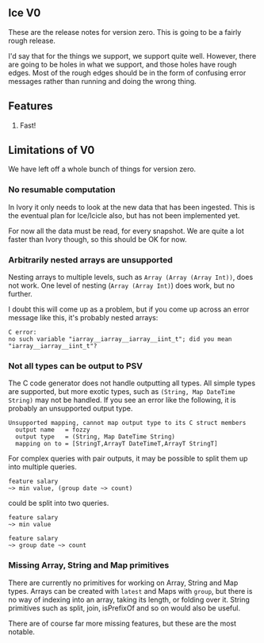Ice V0
--------

These are the release notes for version zero.
This is going to be a fairly rough release.

I'd say that for the things we support, we support quite well.
However, there are going to be holes in what we support, and those holes have rough edges.
Most of the rough edges should be in the form of confusing error messages rather than running and doing the wrong thing.

Features
--------
1. Fast!

Limitations of V0
-----------------

We have left off a whole bunch of things for version zero.

### No resumable computation
In Ivory it only needs to look at the new data that has been ingested.
This is the eventual plan for Ice/Icicle also, but has not been implemented yet.

For now all the data must be read, for every snapshot.
We are quite a lot faster than Ivory though, so this should be OK for now.

### Arbitrarily nested arrays are unsupported
Nesting arrays to multiple levels, such as ``Array (Array (Array Int))``, does not work.
One level of nesting (``Array (Array Int)``) does work, but no further.

I doubt this will come up as a problem, but if you come up across an error message like this, it's probably nested arrays:
```
C error:
no such variable "iarray__iarray__iarray__iint_t"; did you mean "iarray__iarray__iint_t"?
```

### Not all types can be output to PSV
The C code generator does not handle outputting all types.
All simple types are supported, but more exotic types, such as ``(String, Map DateTime String)`` may not be handled.
If you see an error like the following, it is probably an unsupported output type.
```
Unsupported mapping, cannot map output type to its C struct members
  output name   = fozzy
  output type   = (String, Map DateTime String)
  mapping on to = [StringT,ArrayT DateTimeT,ArrayT StringT]
```
For complex queries with pair outputs, it may be possible to split them up into multiple queries.
```
feature salary
~> min value, (group date ~> count) 
```
could be split into two queries.
```
feature salary
~> min value

feature salary
~> group date ~> count
```

### Missing Array, String and Map primitives
There are currently no primitives for working on Array, String and Map types.
Arrays can be created with ``latest`` and Maps with ``group``, but there is no way of indexing into an array, taking its length, or folding over it.
String primitives such as split, join, isPrefixOf and so on would also be useful.

There are of course far more missing features, but these are the most notable.
